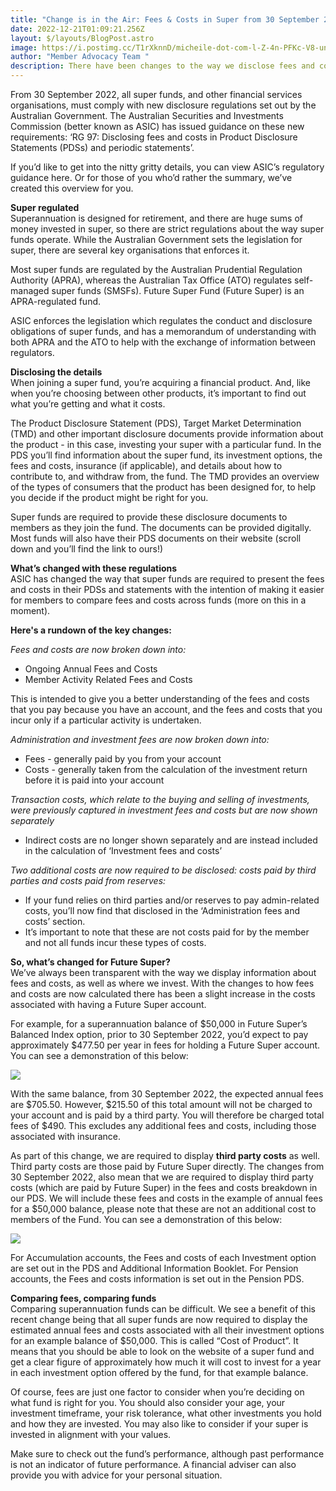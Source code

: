 ```yaml
---
title: "Change is in the Air: Fees & Costs in Super from 30 September 2022"
date: 2022-12-21T01:09:21.256Z
layout: $/layouts/BlogPost.astro
image: https://i.postimg.cc/T1rXknnD/micheile-dot-com-l-Z-4n-PFKc-V8-unsplash.jpg
author: "Member Advocacy Team "
description: There have been changes to the way we disclose fees and costs.
---
```





From 30 September 2022, all super funds, and other financial services organisations, must comply with new disclosure regulations set out by the Australian Government. The Australian Securities and Investments Commission (better known as ASIC) has issued guidance on these new requirements: ‘RG 97: Disclosing fees and costs in Product Disclosure Statements (PDSs) and periodic statements’.

If you’d like to get into the nitty gritty details, you can view ASIC’s regulatory guidance here. Or for those of you who’d rather the summary, we’ve created this overview for you.

**Super regulated**\
Superannuation is designed for retirement, and there are huge sums of money invested in super, so there are strict regulations about the way super funds operate. While the Australian Government sets the legislation for super, there are several key organisations that enforces it.

Most super funds are regulated by the Australian Prudential Regulation Authority (APRA), whereas the Australian Tax Office (ATO) regulates self-managed super funds (SMSFs). Future Super Fund (Future Super) is an APRA-regulated fund.

ASIC enforces the legislation which regulates the conduct and disclosure obligations of super funds, and has a memorandum of understanding with both APRA and the ATO to help with the exchange of information between regulators.

**Disclosing the details**\
When joining a super fund, you’re acquiring a financial product. And, like when you’re choosing between other products, it’s important to find out what you’re getting and what it costs.

The Product Disclosure Statement (PDS), Target Market Determination (TMD) and other important disclosure documents provide information about the product - in this case, investing your super with a particular fund. In the PDS you’ll find information about the super fund, its investment options, the fees and costs, insurance (if applicable), and details about how to contribute to, and withdraw from, the fund. The TMD provides an overview of the types of consumers that the product has been designed for, to help you decide if the product might be right for you.

Super funds are required to provide these disclosure documents to members as they join the fund. The documents can be provided digitally. Most funds will also have their PDS documents on their website (scroll down and you’ll find the link to ours!)

**What’s changed with these regulations**\
ASIC has changed the way that super funds are required to present the fees and costs in their PDSs and statements with the intention of making it easier for members to compare fees and costs across funds (more on this in a moment).

**H﻿ere's a rundown of the key changes:** 

*Fees and costs are now broken down into:* 

* Ongoing Annual Fees and Costs
* Member Activity Related Fees and Costs

This is intended to give you a better understanding of the fees and costs that you pay because you have an account, and the fees and costs that you incur only if a particular activity is undertaken.

*Administration and investment fees are now broken down into:*

* Fees - generally paid by you from your account
* Costs - generally taken from the calculation of the investment return before it is paid into your account

*Transaction costs, which relate to the buying and selling of investments, were previously captured in investment fees and costs but are now shown separately*

* Indirect costs are no longer shown separately and are instead included in the calculation of ‘Investment fees and costs’

*Two additional costs are now required to be disclosed: costs paid by third parties and costs paid from reserves:*

* If your fund relies on third parties and/or reserves to pay admin-related costs, you’ll now find that disclosed in the ‘Administration fees and costs’ section. 
* It’s important to note that these are not costs paid for by the member and not all funds incur these types of costs. 

**So, what’s changed for Future Super?**\
We’ve always been transparent with the way we display information about fees and costs, as well as where we invest. With the changes to how fees and costs are now calculated there has been a slight increase in the costs associated with having a Future Super account.

For example, for a superannuation balance of $50,000 in Future Super’s Balanced Index option, prior to 30 September 2022, you’d expect to pay approximately $477.50 per year in fees for holding a Future Super account. You can see a demonstration of this below: 

![](https://i.postimg.cc/yd3BwkM7/FEES-BLOG-TABLE-1.png)

With the same balance, from 30 September 2022, the expected annual fees are $705.50. However, $215.50 of this total amount will not be charged to your account and is paid by a third party. You will therefore be charged total fees of $490. This excludes any additional fees and costs, including those associated with insurance. 

As part of this change, we are required to display **third party costs** as well. Third party costs are those paid by Future Super directly. The changes from 30 September 2022, also mean that we are required to display third party costs (which are paid by Future Super) in the fees and costs breakdown in our PDS. We will include these fees and costs in the example of annual fees for a $50,000 balance, please note that these are not an additional cost to members of the Fund. You can see a demonstration of this below: 

![](https://i.postimg.cc/dtYvxQ4K/FEES-BLOG-TABLE-2.png)

For Accumulation accounts, the Fees and costs of each Investment option are set out in the PDS and Additional Information Booklet. For Pension accounts, the Fees and costs information is set out in the Pension PDS.



**Comparing fees, comparing funds**\
Comparing superannuation funds can be difficult. We see a benefit of this recent change being that all super funds are now required to display the estimated annual fees and costs associated with all their investment options for an example balance of $50,000. This is called “Cost of Product”. It means that you should be able to look on the website of a super fund and get a clear figure of approximately how much it will cost to invest for a year in each investment option offered by the fund, for that example balance. 

Of course, fees are just one factor to consider when you’re deciding on what fund is right for you. You should also consider your age, your investment timeframe, your risk tolerance, what other investments you hold and how they are invested. You may also like to consider if your super is invested in alignment with your values. 

Make sure to check out the fund’s performance, although past performance is not an indicator of future performance. A financial adviser can also provide you with advice for your personal situation.